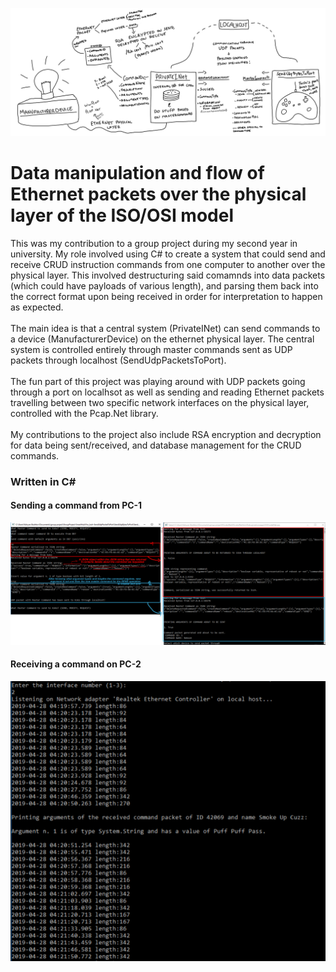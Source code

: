 ![alt text](https://raw.githubusercontent.com/kaloyanBozhkov/NetProject/master/LogicMap.jpg)

<h1>Data manipulation and flow of Ethernet packets over the physical layer of the ISO/OSI model</h1>
<p>This was my contribution to a group project during my second year in university. My role involved using C# to create a system that could send and receive CRUD instruction commands from one computer to another over the physical layer. This involved destructuring said comamnds into data packets (which could have payloads of various length), and parsing them back into the correct format upon being received in order for interpretation to happen as expected.
<br/><br/>
The main idea is that a central system (PrivateINet) can send commands to a device (ManufacturerDevice) on the ethernet physical layer. The central system is controlled entirely through master commands sent as UDP packets through localhost (SendUdpPacketsToPort).
  <br/><br/>The fun part of this project was playing around with UDP packets going through a port on localhsot as well as sending and reading Ethernet packets travelling between two specific network interfaces on the physical layer, controlled with the Pcap.Net library.  <br/><br/>My contributions to the project also include RSA encryption and decryption for data being sent/received, and database management for the CRUD commands.
  
<h3>Written in C#</h3>
<h4>Sending a command from PC-1</h4>

![alt text](https://raw.githubusercontent.com/kaloyanBozhkov/NetProject/master/SendCommandExample.jpg)

<h4>Receiving a command on PC-2</h4>

![alt text](https://raw.githubusercontent.com/kaloyanBozhkov/NetProject/master/ExampleOfManufacturerDeviceReceivingPackets.png)

</p>
